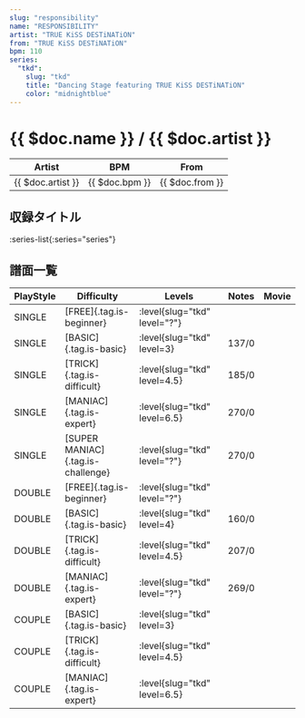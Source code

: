 ```yaml
---
slug: "responsibility"
name: "RESPONSIBILITY"
artist: "TRUE KiSS DESTiNATiON"
from: "TRUE KiSS DESTiNATiON"
bpm: 110
series:
  "tkd":
    slug: "tkd"
    title: "Dancing Stage featuring TRUE KiSS DESTiNATiON"
    color: "midnightblue"
---
```


# {{ $doc.name }} / {{ $doc.artist }}

|Artist|BPM|From|
|------|---|----|
|{{ $doc.artist }}|{{ $doc.bpm }}|{{ $doc.from }}|

## 収録タイトル

:series-list{:series="series"}

## 譜面一覧

|PlayStyle|Difficulty|Levels|Notes|Movie|
|---------|----------|------|-----|-----|
|SINGLE|[FREE]{.tag.is-beginner}|:level{slug="tkd" level="?"}|||
|SINGLE|[BASIC]{.tag.is-basic}|:level{slug="tkd" level=3}|137/0||
|SINGLE|[TRICK]{.tag.is-difficult}|:level{slug="tkd" level=4.5}|185/0||
|SINGLE|[MANIAC]{.tag.is-expert}|:level{slug="tkd" level=6.5}|270/0||
|SINGLE|[SUPER MANIAC]{.tag.is-challenge}|:level{slug="tkd" level="?"}|270/0||
|DOUBLE|[FREE]{.tag.is-beginner}|:level{slug="tkd" level="?"}|||
|DOUBLE|[BASIC]{.tag.is-basic}|:level{slug="tkd" level=4}|160/0||
|DOUBLE|[TRICK]{.tag.is-difficult}|:level{slug="tkd" level=4.5}|207/0||
|DOUBLE|[MANIAC]{.tag.is-expert}|:level{slug="tkd" level="?"}|269/0||
|COUPLE|[BASIC]{.tag.is-basic}|:level{slug="tkd" level=3}|||
|COUPLE|[TRICK]{.tag.is-difficult}|:level{slug="tkd" level=4.5}|||
|COUPLE|[MANIAC]{.tag.is-expert}|:level{slug="tkd" level=6.5}|||
